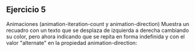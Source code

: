 ## Ejercicio 5
Animaciones (animation-iteration-count y animation-direction)
Muestra un recuadro con un texto que se desplaza de izquierda a derecha cambiando su color, pero ahora indicando que se repita en forma indefinida y con el valor "alternate" en la propiedad animation-direction: